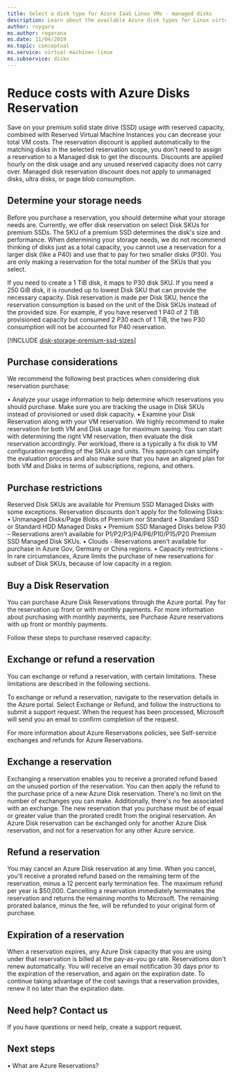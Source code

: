 ```yaml
---
title: Select a disk type for Azure IaaS Linux VMs - managed disks
description: Learn about the available Azure disk types for Linux virtual machines, including ultra disks, premium SSDs, standard SSDs, and Standard HDDs.
author: roygara
ms.author: rogarana
ms.date: 11/04/2019
ms.topic: conceptual
ms.service: virtual-machines-linux
ms.subservice: disks
---
```


# Reduce costs with Azure Disks Reservation

Save on your premium solid state drive (SSD) usage with reserved capacity, combined with Reserved Virtual Machine Instances you can decrease your total VM costs. The reservation discount is applied automatically to the matching disks in the selected reservation scope, you don't need to assign a reservation to a Managed disk to get the discounts. Discounts are applied hourly on the disk usage and any unused reserved capacity does not carry over. Managed disk reservation discount does not apply to unmanaged disks, ultra disks, or page blob consumption.

## Determine your storage needs

Before you purchase a reservation, you should determine what your storage needs are. Currently, we offer disk reservation on select Disk SKUs for premium SSDs. The SKU of a premium SSD determines the disk's size and performance. When determining your storage needs, we do not recommend thinking of disks just as a total capacity, you cannot use a reservation for a larger disk (like a P40) and use that to pay for two smaller disks (P30). You are only making a reservation for the total number of the SKUs that you select.

If you need to create a 1 TiB disk, it maps to P30 disk SKU. If you need a 250 GiB disk, it is rounded up to lowest Disk SKU that can provide the necessary capacity. Disk reservation is made per Disk SKU, hence the reservation consumption is based on the unit of the Disk SKUs instead of the provided size. For example, if you have reserved 1 P40 of 2 TiB provisioned capacity but consumed 2 P30 each of 1 TiB, the two P30 consumption will not be accounted for P40 reservation. 

[!INCLUDE [disk-storage-premium-ssd-sizes](../../../includes/disk-storage-premium-ssd-sizes.md)]

## Purchase considerations

We recommend the following best practices when considering disk reservation purchase:

•	Analyze your usage information to help determine which reservations you should purchase. Make sure you are tracking the usage in Disk SKUs instead of provisioned or used disk capacity. 
•	Examine your Disk Reservation along with your VM reservation. We highly recommend to make reservation for both VM and Disk usage for maximum saving. You can start with determining the right VM reservation, then evaluate the disk reservation accordingly. Per workload, there is a typically a fix disk to VM configuration regarding of the SKUs and units. This approach can simplify the evaluation process and also make sure that you have an aligned plan for both VM and Disks in terms of subscriptions, regions, and others. 

## Purchase restrictions

Reserved Disk SKUs are available for Premium SSD Managed Disks with some exceptions. Reservation discounts don't apply for the following Disks:
•	Unmanaged Disks/Page Blobs of Premium nor Standard
•	Standard SSD or Standard HDD Managed Disks
•	Premium SSD Managed Disks below P30 – Reservations aren’t available for P1/P2/P3/P4/P6/P10/P15/P20 Premium SSD Managed Disk SKUs.
•	Clouds - Reservations aren't available for purchase in Azure Gov, Germany or China regions.
•	Capacity restrictions - In rare circumstances, Azure limits the purchase of new reservations for subset of Disk SKUs, because of low capacity in a region.

## Buy a Disk Reservation

You can purchase Azure Disk Reservations through the Azure portal. Pay for the reservation up front or with monthly payments. For more information about purchasing with monthly payments, see Purchase Azure reservations with up front or monthly payments.

Follow these steps to purchase reserved capacity:

<Portal Purchase Workflow>

## Exchange or refund a reservation

You can exchange or refund a reservation, with certain limitations. These limitations are described in the following sections.

To exchange or refund a reservation, navigate to the reservation details in the Azure portal. Select Exchange or Refund, and follow the instructions to submit a support request. When the request has been processed, Microsoft will send you an email to confirm completion of the request.

For more information about Azure Reservations policies, see Self-service exchanges and refunds for Azure Reservations.

## Exchange a reservation

Exchanging a reservation enables you to receive a prorated refund based on the unused portion of the reservation. You can then apply the refund to the purchase price of a new Azure Disk reservation.
There's no limit on the number of exchanges you can make. Additionally, there's no fee associated with an exchange. The new reservation that you purchase must be of equal or greater value than the prorated credit from the original reservation. An Azure Disk reservation can be exchanged only for another Azure Disk reservation, and not for a reservation for any other Azure service.

## Refund a reservation

You may cancel an Azure Disk reservation at any time. When you cancel, you'll receive a prorated refund based on the remaining term of the reservation, minus a 12 percent early termination fee. The maximum refund per year is $50,000.
Cancelling a reservation immediately terminates the reservation and returns the remaining months to Microsoft. The remaining prorated balance, minus the fee, will be refunded to your original form of purchase.

## Expiration of a reservation

When a reservation expires, any Azure Disk capacity that you are using under that reservation is billed at the pay-as-you go rate. Reservations don't renew automatically.
You will receive an email notification 30 days prior to the expiration of the reservation, and again on the expiration date. To continue taking advantage of the cost savings that a reservation provides, renew it no later than the expiration date.

## Need help? Contact us

If you have questions or need help, create a support request.

## Next steps

•	What are Azure Reservations?
